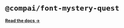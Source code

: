 # `@compai/font-mystery-quest`

[**Read the docs &rarr;**](https://components.ai/docs/typefaces/mystery-quest)
